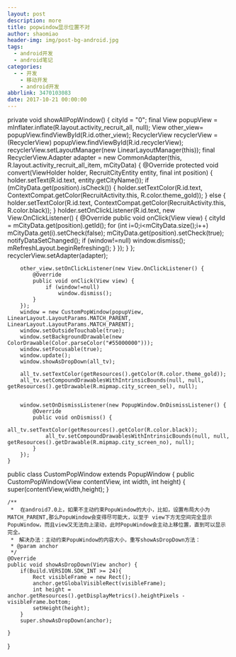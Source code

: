 ```yaml
---
layout: post
description: more
title: popwindow显示位置不对
author: shaomiao
header-img: img/post-bg-android.jpg
tags:
  - android开发
  - android笔记
categories:
  - - 开发
    - 移动开发
    - android开发
abbrlink: 3470103083
date: 2017-10-21 00:00:00
---
```

private void showAllPopWindow() {
        cityId = "0";
        final View popupView = mInflater.inflate(R.layout.activity_recruit_all, null);
        View other_view= popupView.findViewById(R.id.other_view);
        RecyclerView recyclerView = (RecyclerView) popupView.findViewById(R.id.recyclerView);
        recyclerView.setLayoutManager(new LinearLayoutManager(this));
        final RecyclerView.Adapter adapter = new CommonAdapter<RecruitCityEntity>(this, R.layout.activity_recruit_all_item, mCityData) {
            @Override
            protected void convert(ViewHolder holder, RecruitCityEntity entity, final int position) {
                holder.setText(R.id.text, entity.getCityName());
                if (mCityData.get(position).isCheck()) {
                    holder.setTextColor(R.id.text, ContextCompat.getColor(RecruitActivity.this, R.color.theme_gold));
                } else {
                    holder.setTextColor(R.id.text, ContextCompat.getColor(RecruitActivity.this, R.color.black));
                }
                holder.setOnClickListener(R.id.text, new View.OnClickListener() {
                    @Override
                    public void onClick(View view) {
                        cityId = mCityData.get(position).getId();
                        for (int i=0;i<mCityData.size();i++)
                            mCityData.get(i).setCheck(false);
                        mCityData.get(position).setCheck(true);
                        notifyDataSetChanged();
                        if (window!=null)
                            window.dismiss();
                        mRefreshLayout.beginRefreshing();
                    }
                });
            }
        };
        recyclerView.setAdapter(adapter);

        other_view.setOnClickListener(new View.OnClickListener() {
            @Override
            public void onClick(View view) {
                if (window!=null)
                    window.dismiss();
            }
        });
        window = new CustomPopWindow(popupView, LinearLayout.LayoutParams.MATCH_PARENT, LinearLayout.LayoutParams.MATCH_PARENT);
        window.setOutsideTouchable(true);
        window.setBackgroundDrawable(new ColorDrawable(Color.parseColor("#55000000")));
        window.setFocusable(true);
        window.update();
        window.showAsDropDown(all_tv);

        all_tv.setTextColor(getResources().getColor(R.color.theme_gold));
        all_tv.setCompoundDrawablesWithIntrinsicBounds(null, null, getResources().getDrawable(R.mipmap.city_screen_sel), null);


        window.setOnDismissListener(new PopupWindow.OnDismissListener() {
            @Override
            public void onDismiss() {
                all_tv.setTextColor(getResources().getColor(R.color.black));
                all_tv.setCompoundDrawablesWithIntrinsicBounds(null, null, getResources().getDrawable(R.mipmap.city_screen_no), null);
            }
        });
    }




public class CustomPopWindow extends PopupWindow {
    public CustomPopWindow(View contentView, int width, int height) {
        super(contentView,width,height);
    }

    /**
     *  在android7.0上，如果不主动约束PopuWindow的大小，比如，设置布局大小为 MATCH_PARENT,那么PopuWindow会变得尽可能大，以至于 view下方无空间完全显示PopuWindow，而且view又无法向上滚动，此时PopuWindow会主动上移位置，直到可以显示完全。
     *　解决办法：主动约束PopuWindow的内容大小，重写showAsDropDown方法：
     * @param anchor
     */
    @Override
    public void showAsDropDown(View anchor) {
        if(Build.VERSION.SDK_INT >= 24){
            Rect visibleFrame = new Rect();
            anchor.getGlobalVisibleRect(visibleFrame);
            int height = anchor.getResources().getDisplayMetrics().heightPixels - visibleFrame.bottom;
            setHeight(height);
        }
        super.showAsDropDown(anchor);

    }

}
